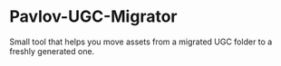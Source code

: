 # Pavlov-UGC-Migrator
Small tool that helps you move assets from a migrated UGC folder to a freshly generated one.
